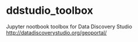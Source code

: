 # ddstudio_toolbox
Jupyter nootbook toolbox for Data Discovery Studio http://datadiscoverystudio.org/geoportal/
